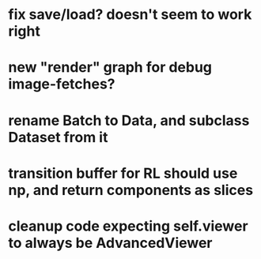 # fix save/load?  doesn't seem to work right
# new "render" graph for debug image-fetches?
# rename Batch to Data, and subclass Dataset from it
# transition buffer for RL should use np, and return components as slices
# cleanup code expecting self.viewer to always be AdvancedViewer